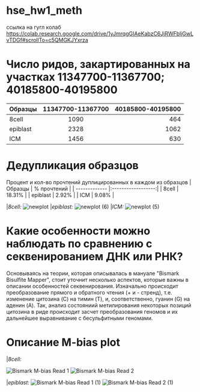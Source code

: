 # hse_hw1_meth
ссылка на гугл колаб https://colab.research.google.com/drive/1yJmrqgGIAeKabzC6JjRWFbljGwLvTDGf#scrollTo=c5QMGKJYxrza


# Число ридов, закартированных на участках 11347700-11367700; 40185800-40195800
| Образцы       | 11347700-11367700  | 40185800-40195800 |
| ------------- |:------------------:| -----------------:|
| 8cell         | 1090               | 464               |
| epiblast      |2328 | 1062   |
| ICM           |   1456       |  630   |

# Дедупликация образцов
Процент и кол-во прочтений дуплицированных в каждом из образцов
| Образцы       | % прочтений  | 
| ------------- |:------------------:| 
| 8cell         | 18.31%               |
| epiblast      | 2.92% |
| ICM           |   9.08%       |

|*8cell:*
![newplot](https://user-images.githubusercontent.com/93247992/154564300-dfc0839d-701d-4f9a-8124-1687f53ecd2c.png)
|*epiblast:*
![newplot (6)](https://user-images.githubusercontent.com/93247992/154866680-da5057e0-4d97-456e-9c6a-6daa706057b0.png)
|*ICM:*
![newplot (5)](https://user-images.githubusercontent.com/93247992/154866693-9194cc17-bb00-46ee-933b-20a83a45238f.png)

# Какие особенности можно наблюдать по сравнению с секвенированием ДНК или РНК? 
Основываясь на теории, которая описывалась в мануале "Bismark  Bisulfite Mapper", стоит уточнит несколько аспектов, которые важны в описании особенностей секвенирования. Изначально происходит преобразование прямого и обратного чтения (+ и - стренд), т.е. изменение цитозина (C) на тимин (T), и, соответственно, гуанин (G) на аденин (A). Так, анализ состояниий метилирования некоторых позиций цитозина в риде происходит засчет преобразования геномов и их дальнейшее выравнивание с бесульфитными геномами. 
# Описание M-bias plot
|*8cell:*

![Bismark M-bias Read 1](https://user-images.githubusercontent.com/93247992/154564440-232fadf0-f910-4cd7-aae7-847d078e45fa.png)
![Bismark M-bias Read 2](https://user-images.githubusercontent.com/93247992/154564434-85d3e42b-4a49-4c3c-a2ba-79517c7f1ba3.png)

|*epiblast:*
![Bismark M-bias Read 1 (1)](https://user-images.githubusercontent.com/93247992/154866739-8a845460-5604-4f24-9c9c-3809257b4631.png)
![Bismark M-bias Read 2 (1)](https://user-images.githubusercontent.com/93247992/154866752-b2f858e0-7967-419d-a502-235f30479df9.png)


